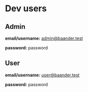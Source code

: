 # Dev users

## Admin

__email/username:__ admin@baander.test

__password:__ password

## User

__email/username:__ user@baander.test

__password:__ password